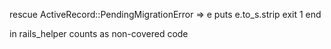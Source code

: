 rescue ActiveRecord::PendingMigrationError => e
  puts e.to_s.strip
  exit 1
end

in rails_helper counts as non-covered code
